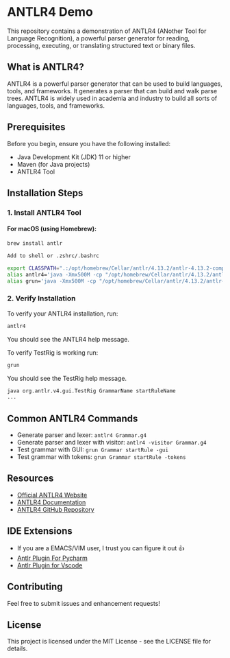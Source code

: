 # ANTLR4 Demo

This repository contains a demonstration of ANTLR4 (ANother Tool for Language Recognition), a powerful parser generator for reading, processing, executing, or translating structured text or binary files.

## What is ANTLR4?

ANTLR4 is a powerful parser generator that can be used to build languages, tools, and frameworks. It generates a parser that can build and walk parse trees. ANTLR4 is widely used in academia and industry to build all sorts of languages, tools, and frameworks.

## Prerequisites

Before you begin, ensure you have the following installed:

- Java Development Kit (JDK) 11 or higher
- Maven (for Java projects)
- ANTLR4 Tool

## Installation Steps

### 1. Install ANTLR4 Tool

#### For macOS (using Homebrew):

```bash
brew install antlr
```

```bash
Add to shell or .zshrc/.bashrc

export CLASSPATH=".:/opt/homebrew/Cellar/antlr/4.13.2/antlr-4.13.2-complete.jar:$CLASSPATH"
alias antlr4='java -Xmx500M -cp "/opt/homebrew/Cellar/antlr/4.13.2/antlr-4.13.2-complete.jar:$CLASSPATH" org.antlr.v4.Tool'
alias grun='java -Xmx500M -cp "/opt/homebrew/Cellar/antlr/4.13.2/antlr-4.13.2-complete.jar:$CLASSPATH" org.antlr.v4.gui.TestRig'
```

### 2. Verify Installation

To verify your ANTLR4 installation, run:

```bash
antlr4
```

You should see the ANTLR4 help message.

To verify TestRig is working run:

```bash
grun
```

You should see the TestRig help message.

```bash
java org.antlr.v4.gui.TestRig GrammarName startRuleName
...
```

## Common ANTLR4 Commands

- Generate parser and lexer: `antlr4 Grammar.g4`
- Generate parser and lexer with visitor: `antlr4 -visitor Grammar.g4`
- Test grammar with GUI: `grun Grammar startRule -gui`
- Test grammar with tokens: `grun Grammar startRule -tokens`

## Resources

- [Official ANTLR4 Website](https://www.antlr.org/)
- [ANTLR4 Documentation](https://github.com/antlr/antlr4/blob/master/doc/index.md)
- [ANTLR4 GitHub Repository](https://github.com/antlr/antlr4)

## IDE Extensions

- If you are a EMACS/VIM user, I trust you can figure it out :thumbsup:
- [Antlr Plugin For Pycharm](https://plugins.jetbrains.com/plugin/7358-antlr-v4)
- [Antlr Plugin for Vscode](https://marketplace.visualstudio.com/items?itemName=mike-lischke.vscode-antlr4)

## Contributing

Feel free to submit issues and enhancement requests!

## License

This project is licensed under the MIT License - see the LICENSE file for details.
